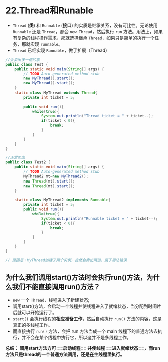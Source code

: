 # 22.Thread和Runable

- `Thread` (**类**) 和 `Runnable` (**接口**) 的实质是继承关系，没有可比性。无论使用 `Runnable` 还是 `Thread`，都会 `new Thread`，然后执行 `run` 方法。用法上，如果有复杂的线程操作需求，那就选择继承 `Thread`，如果只是简单的执行一个任务，那就实现 `runnable`。
- `Thread` 已经实现 `Runnable`，做了扩展（Thread）

```java
//会卖出多一倍的票
public class Test {
    public static void main(String[] args) {
        // TODO Auto-generated method stub
        new MyThread().start();
        new MyThread().start();
    }
    static class MyThread extends Thread{
        private int ticket = 5;
        
        public void run(){
            while(true){
                System.out.println("Thread ticket = " + ticket--);
                if(ticket < 0){
                    break;
                }
            }
        }
    }
}

//正常卖出
public class Test2 {
    public static void main(String[] args) {
        // TODO Auto-generated method stub
        MyThread2 mt=new MyThread2();
        new Thread(mt).start();
        new Thread(mt).start();
    }
    
    static class MyThread2 implements Runnable{
        private int ticket = 5;
        public void run(){
            while(true){
                System.out.println("Runnable ticket = " + ticket--);
                if(ticket < 0){
                	break;
                }
            }
        }
    }
}

// 原因是：MyThread创建了两个实例，自然会卖出两倍，属于用法错误
```

## 为什么我们调用start()方法时会执行run()方法，为什么我们不能直接调用run()方法？

- `new` 一个 `Thread`，线程进入了新建状态;
- 调用start()方法，会启动一个线程并使线程进入了就绪状态，当分配到时间片后就可以开始运行了。 
- `start()` 会执行线程的**相应准备工作**，然后自动执行 `run()` 方法的内容，这是真正的多线程工作。 
- 而直接执行 `run()` 方法，会把 run 方法当成一个 main 线程下的普通方法去执行，并不会在某个线程中执行它，所以这并不是多线程工作。

**总结： 调用start方法方可 ==启动线程== 并使线程 ==进入就绪状态==，而run方法只是thread的一个普通方法调用，还是在主线程里执行。**





















